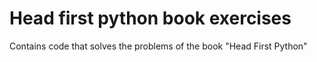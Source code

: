 # Head first python book exercises

Contains code that solves the problems of the book "Head First Python"